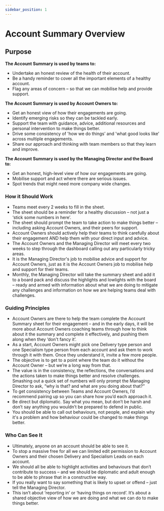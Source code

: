 ```yaml
---
sidebar_position: 1
---
```

# Account Summary Overview 
## Purpose
**The Account Summary is used by teams to:**
* Undertake an honest review of the health of their account.
* Be a handy reminder to cover all the important elements of a healthy account.
* Flag any areas of concern – so that we can mobilise help and provide support.
  
**The Account Summary is used by Account Owners to:**
* Get an honest view of how their engagements are going.
* Identify emerging risks so they can be tackled early.
* Support the team with guidance, advice, additional resources and personal intervention to make things better. 
* Drive some consistency of 'how we do things’ and 'what good looks like’ across multiple engagements.
* Share our approach and thinking with team members so that they learn and improve.
  
**The Account Summary is used by the Managing Director and the Board to:**
* Get an honest, high-level view of how our engagements are going.
* Mobilise support and act where there are serious issues.
* Spot trends that might need more company wide changes.
### How it Should Work
* Teams meet every 2 weeks to fill in the sheet.
* The sheet should be a reminder for a healthy discussion – not just a ‘stick some numbers in here’.
* The sheet should prompt the team to take action to make things better – including asking Account Owners, and their peers for support.
* Account Owners should actively help their teams to think carefully about their engagement AND help them with your direct input and advice.
* The Account Owners and the Managing Director will meet every two weeks to step through the dashboard calling out any particularly tricky areas.
* It is the Managing Director's job to mobilise advice and support for Account Owners, just as it is the Account Owners job to mobilise help and support for their teams.
* Monthly, the Managing Director will take the summary sheet and add it to a board pack and discuss the highlights and lowlights with the board – ready and armed with information about what we are doing to mitigate any challenges and information on how we are helping teams deal with challenges.
### Guiding Principles
* Account Owners are there to help the team complete the Account Summary sheet for their engagement – and in the early days, it will be more about Account Owners coaching teams through how to think about it the summary and complete it effectively, and pushing them along when they ‘don't fancy it’.
* As a start, Account Owners might pick one Delivery type person and one Specialism type person from each account and ask them to work through it with them.  Once they understand it, invite a few more people.
* The objective is to get to a point where the team do it without the Account Owner – but we’re a long way from that.
* The value is in the consistency, the reflections, the conversations and the actions taken to make things better and resolve challenges. Smashing out a quick set of numbers will only prompt the Managing Director to ask, “why is that? and what are you doing about that?”
* To get consistency between Teams and Account Owners, I’d recommend pairing up so you can share how you’d each approach it.
* Be direct but diplomatic.  Say what you mean, but don’t be harsh and don’t say anything you wouldn’t be prepared to defend in public. 
* You should be able to call out behaviours, not people,  and explain why it's a problem and how behaviour could be changed to make things better.
### Who Can See It
* Ultimately, anyone on an account should be able to see it.
* To stop a massive free for all we can limited edit permission to Account Owners and their chosen Delivery and Specialism Leads on each account.
* We should all be able to highlight activities and behaviours that don’t contribute to success – and we should be diplomatic and adult enough to be able to phrase that in a constructive way. 
* If you really want to say something that is likely to upset or offend – just tell the Managing Director.
* This isn’t about ‘reporting in’ or ‘having things on record’. It’s about a shared objective view of how we are doing and what we can do to make things better.
